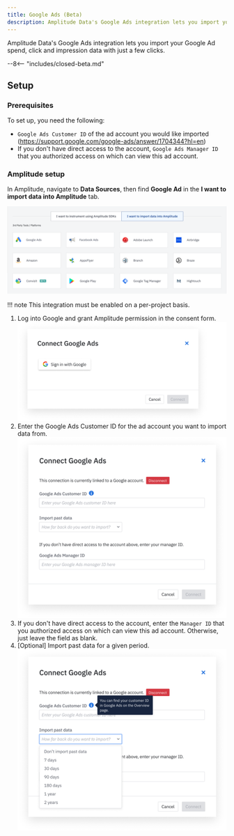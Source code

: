 ```yaml
---
title: Google Ads (Beta)
description: Amplitude Data's Google Ads integration lets you import your Google Ad spend, click and impression data with just a few clicks.
---
```


Amplitude Data's Google Ads integration lets you import your Google Ad spend, click and impression data with just a few clicks.

--8<-- "includes/closed-beta.md"

## Setup

### Prerequisites

To set up, you need the following: 

- `Google Ads Customer ID` of the ad account you would like imported (https://support.google.com/google-ads/answer/1704344?hl=en)
- If you don't have direct access to the account, `Google Ads Manager ID` that you authorized access on which can view this ad account.

### Amplitude setup 

In Amplitude, navigate to **Data Sources**, then find **Google Ad** in the **I want to import data into Amplitude** tab.

![Google Add Source](../../assets/images/marketing-analytics/add-sources.png)

!!! note 
    This integration must be enabled on a per-project basis.

1. Log into Google and grant Amplitude permission in the consent form.
![Google Login Image](../../assets/images/marketing-analytics/google-login.png)
2. Enter the Google Ads Customer ID for the ad account you want to import data from.
![Google Enter Account ID](../../assets/images/marketing-analytics/google-enter-info.png)
3. If you don't have direct access to the account, enter the `Manager ID` that you authorized access on which can view this ad account.  Otherwise, just leave the field as blank.
4. [Optional] Import past data for a given period.
![Google Historical Backfill](../../assets/images/marketing-analytics/google-past-data.png)
